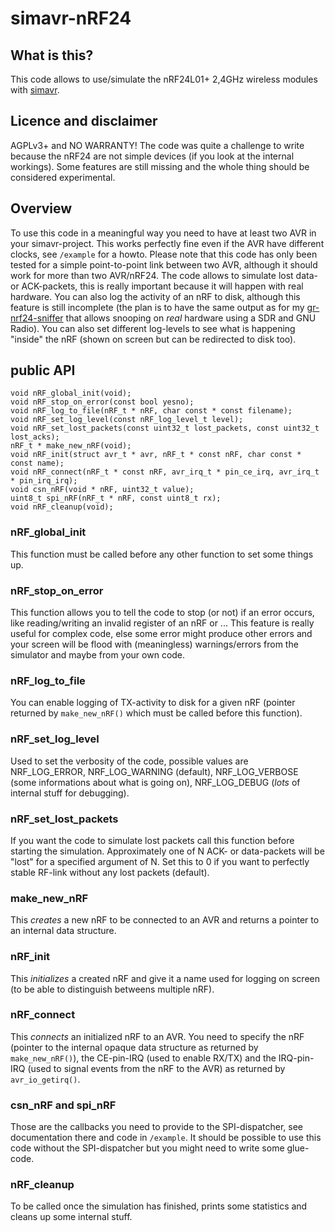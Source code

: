 # simavr-nRF24

## What is this?
This code allows to use/simulate the nRF24L01+ 2,4GHz wireless modules with [simavr](https://github.com/buserror/simavr).

## Licence and disclaimer
AGPLv3+ and NO WARRANTY! The code was quite a challenge to write because the nRF24 are not simple devices (if you look at the internal workings). Some features are still missing and the whole thing should be considered experimental.

## Overview
To use this code in a meaningful way you need to have at least two AVR in your simavr-project. This works perfectly fine even if the AVR have different clocks, see `/example` for a howto. Please note that this code has only been tested for a simple point-to-point link between two AVR, although it should work for more than two AVR/nRF24. The code allows to simulate lost data- or ACK-packets, this is really important because it will happen with real hardware. You can also log the activity of an nRF to disk, although this feature is still incomplete (the plan is to have the same output as for my [gr-nrf24-sniffer](https://github.com/kittennbfive/gr-nrf24-sniffer) that allows snooping on *real* hardware using a SDR and GNU Radio). You can also set different log-levels to see what is happening "inside" the nRF (shown on screen but can be redirected to disk too).

## public API
```
void nRF_global_init(void);
void nRF_stop_on_error(const bool yesno);
void nRF_log_to_file(nRF_t * nRF, char const * const filename);
void nRF_set_log_level(const nRF_log_level_t level);
void nRF_set_lost_packets(const uint32_t lost_packets, const uint32_t lost_acks);
nRF_t * make_new_nRF(void);
void nRF_init(struct avr_t * avr, nRF_t * const nRF, char const * const name);
void nRF_connect(nRF_t * const nRF, avr_irq_t * pin_ce_irq, avr_irq_t * pin_irq_irq);
void csn_nRF(void * nRF, uint32_t value);
uint8_t spi_nRF(nRF_t * nRF, const uint8_t rx);
void nRF_cleanup(void);
```

### nRF_global_init
This function must be called before any other function to set some things up.

### nRF_stop_on_error
This function allows you to tell the code to stop (or not) if an error occurs, like reading/writing an invalid register of an nRF or ... This feature is really useful for complex code, else some error might produce other errors and your screen will be flood with (meaningless) warnings/errors from the simulator and maybe from your own code.

### nRF_log_to_file
You can enable logging of TX-activity to disk for a given nRF (pointer returned by `make_new_nRF()` which must be called before this function).

### nRF_set_log_level
Used to set the verbosity of the code, possible values are NRF_LOG_ERROR, NRF_LOG_WARNING (default), NRF_LOG_VERBOSE (some informations about what is going on), NRF_LOG_DEBUG (*lots* of internal stuff for debugging).

### nRF_set_lost_packets
If you want the code to simulate lost packets call this function before starting the simulation. Approximately one of N ACK- or data-packets will be "lost" for a specified argument of N. Set this to 0 if you want to perfectly stable RF-link without any lost packets (default).

### make_new_nRF
This *creates* a new nRF to be connected to an AVR and returns a pointer to an internal data structure.

### nRF_init
This *initializes* a created nRF and give it a name used for logging on screen (to be able to distinguish betweens multiple nRF).

### nRF_connect
This *connects* an initialized nRF to an AVR. You need to specify the nRF (pointer to the internal opaque data structure as returned by `make_new_nRF()`), the CE-pin-IRQ (used to enable RX/TX) and the IRQ-pin-IRQ (used to signal events from the nRF to the AVR) as returned by `avr_io_getirq()`.

### csn_nRF and spi_nRF
Those are the callbacks you need to provide to the SPI-dispatcher, see documentation there and code in `/example`. It should be possible to use this code without the SPI-dispatcher but you might need to write some glue-code.

### nRF_cleanup
To be called once the simulation has finished, prints some statistics and cleans up some internal stuff.

